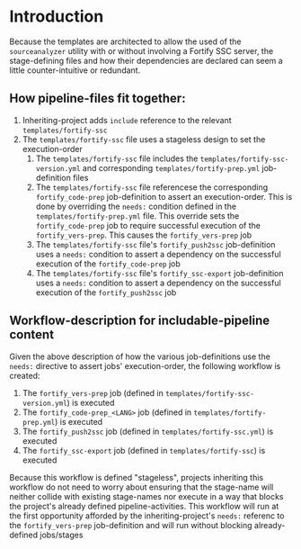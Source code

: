 # Introduction

Because the templates are architected to allow the used of the `sourceanalyzer` utility with or without involving a Fortify SSC server, the stage-defining files and how their dependencies are declared can seem a little counter-intuitive or redundant.



## How pipeline-files fit together:

1. Inheriting-project adds `include` reference to the relevant `templates/fortify-ssc`
1. The `templates/fortify-ssc` file uses a stageless design to set the execution-order
    1. The `templates/fortify-ssc` file includes the `templates/fortify-ssc-version.yml` and corresponding `templates/fortify-prep.yml` job-definition files
    1. The `templates/fortify-ssc` file referencese the corresponding `fortify_code-prep` job-definition to assert an execution-order. This is done by overriding the `needs:` condition defined in the `templates/fortify-prep.yml` file. This override sets the `fortify_code-prep` job to require successful execution of the `fortify_vers-prep`. This causes the `fortify_vers-prep` job
    1. The `templates/fortify-ssc` file's `fortify_push2ssc` job-definition uses a `needs:` condition to assert a dependency on the successful execution of the `fortify_code-prep` job
    1. The `templates/fortify-ssc` file's `fortify_ssc-export` job-definition uses a `needs:` condition to assert a dependency on the successful execution of the `fortify_push2ssc` job



## Workflow-description for includable-pipeline content

Given the above description of how the various job-definitions use the `needs:` directive to assert jobs' execution-order, the following workflow is created:

1. The `fortify_vers-prep` job (defined in `templates/fortify-ssc-version.yml`) is executed
1. The `fortify_code-prep_<LANG>` job (defined in `templates/fortify-prep.yml`) is executed
1. The `fortify_push2ssc` job (defined in `templates/fortify-ssc.yml`) is executed
1. The `fortify_ssc-export` job (defined in `templates/fortify-ssc`) is executed

Because this workflow is defined "stageless", projects inheriting this workflow do not need to worry about ensuring that the stage-name will neither collide with existing stage-names nor execute in a way that blocks the project's already defined pipeline-activities. This workflow will run at the first opportunity afforded by the inheriting-project's `needs:` referenc to the `fortify_vers-prep` job-definition and will run without blocking already-defined jobs/stages
